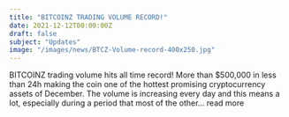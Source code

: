 ```yaml
---
title: "BITCOINZ TRADING VOLUME RECORD!"
date: 2021-12-12T00:00:00Z
draft: false
subject: "Updates"
image: "/images/news/BTCZ-Volume-record-400x250.jpg"
---
```


BITCOINZ trading volume hits all time record! More than $500,000 in less than 24h making the coin one of the hottest promising cryptocurrency assets of December. The volume is increasing every day and this means a lot, especially during a period that most of the other...
read more
